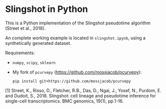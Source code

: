 # Slingshot in Python

This is a Python implementation of the Slingshot pseudotime algorithm (Street et al., 2018).

An complete working example is located in `slingshot.ipynb`, using a synthetically generated dataset.

Requirements: 

- `numpy`, `scipy`, `sklearn`
- My fork of `pcurvepy` (https://github.com/mossjacob/pcurvepy):
  
  `pip install git+https://github.com/mossjacob/pcurvepy`


[1] Street, K., Risso, D., Fletcher, R.B., Das, D., Ngai, J., Yosef, N., Purdom, E. and Dudoit, S., 2018. Slingshot: cell lineage and pseudotime inference for single-cell transcriptomics. BMC genomics, 19(1), pp.1-16.